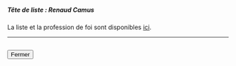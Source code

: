 ##### Tête de liste : Renaud Camus

La liste et la profession de foi sont disponibles [ici](https://programme-candidats.interieur.gouv.fr/elections/1/listes/3).

<hr>
<h2><button class="btn btn-default btn-sm" onclick="cnreclose()">Fermer</button></h2>